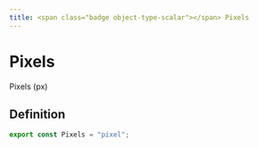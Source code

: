 ```yaml
---
title: <span class="badge object-type-scalar"></span> Pixels
---
```

# <span class="badge object-type-scalar"></span> Pixels

Pixels (px)

## Definition

```typescript
export const Pixels = "pixel";

```
